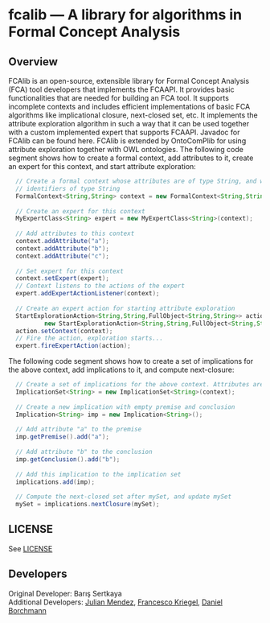 fcalib — A library for algorithms in Formal Concept Analysis
============================================================

Overview
--------

FCAlib is an open-source, extensible library for Formal Concept Analysis (FCA)
tool developers that implements the FCAAPI. It provides basic functionalities
that are needed for building an FCA tool. It supports incomplete contexts and
includes efficient implementations of basic FCA algorithms like implicational
closure, next-closed set, etc. It implements the attribute exploration
algorithm in such a way that it can be used together with a custom implemented
expert that supports FCAAPI.  Javadoc for FCAlib can be found here. FCAlib is
extended by OntoComPlib for using attribute exploration together with OWL
ontologies. The following code segment shows how to create a formal context,
add attributes to it, create an expert for this context, and start attribute
exploration:

```java
  // Create a formal context whose attributes are of type String, and whose objects have
  // identifiers of type String
  FormalContext<String,String> context = new FormalContext<String,String>();
  
  // Create an expert for this context
  MyExpertClass<String> expert = new MyExpertClass<String>(context);
        
  // Add attributes to this context
  context.addAttribute("a");
  context.addAttribute("b");
  context.addAttribute("c");
        
  // Set expert for this context
  context.setExpert(expert);
  // Context listens to the actions of the expert
  expert.addExpertActionListener(context);
        
  // Create an expert action for starting attribute exploration           
  StartExplorationAction<String,String,FullObject<String,String>> action = 
          new StartExplorationAction<String,String,FullObject<String,String>>();
  action.setContext(context);
  // Fire the action, exploration starts...
  expert.fireExpertAction(action);
```

The following code segment shows how to create a set of implications for the
above context, add implications to it, and compute next-closure:

```java
  // Create a set of implications for the above context. Attributes are of type String
  ImplicationSet<String> = new ImplicationSet<String>(context);
          
  // Create a new implication with empty premise and conclusion
  Implication<String> imp = new Implication<String>();
          
  // Add attribute "a" to the premise
  imp.getPremise().add("a");
          
  // Add attribute "b" to the conclusion
  imp.getConclusion().add("b");
          
  // Add this implication to the implication set
  implications.add(imp);
          
  // Compute the next-closed set after mySet, and update mySet
  mySet = implications.nextClosure(mySet);
```

LICENSE
-------

See [LICENSE](LICENSE)

Developers
----------

Original Developer: Barış Sertkaya  
Additional Developers: [Julian Mendez](http://github.com/julianmendez), [Francesco Kriegel](http://github.com/francesco-kriegel), [Daniel Borchmann](http://github.com/exot)



